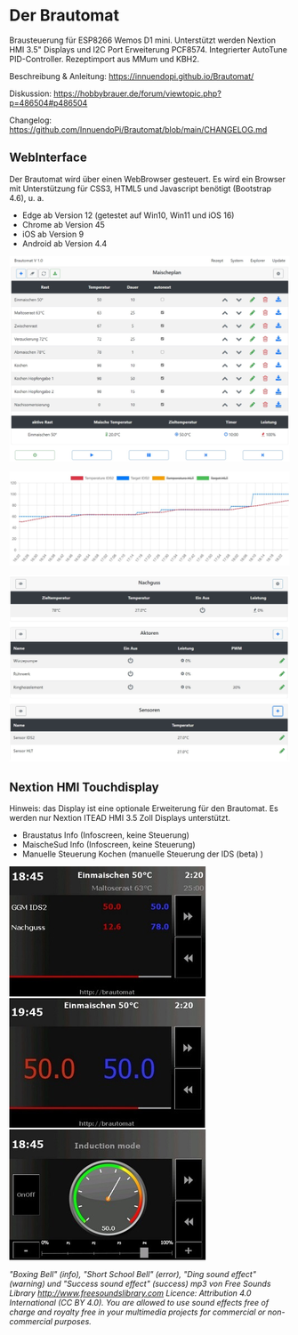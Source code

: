 # Der Brautomat

Brausteuerung für ESP8266 Wemos D1 mini. Unterstützt werden Nextion HMI 3.5" Displays und I2C Port Erweiterung PCF8574.
Integrierter AutoTune PID-Controller. Rezeptimport aus MMum und KBH2.

Beschreibung & Anleitung: <https://innuendopi.github.io/Brautomat/>

Diskussion: <https://hobbybrauer.de/forum/viewtopic.php?p=486504#p486504>

Changelog: <https://github.com/InnuendoPi/Brautomat/blob/main/CHANGELOG.md>

## WebInterface

Der Brautomat wird über einen WebBrowser gesteuert. Es wird ein  Browser mit Unterstützung für CSS3, HTML5 und Javascript benötigt (Bootstrap 4.6), u. a.

* Edge ab Version 12 (getestet auf Win10, Win11 und iOS 16)
* Chrome ab Version 45
* iOS ab Version 9
* Android ab Version 4.4

![Startseite](docs/img/brautomat.jpg)

![Startseite](docs/img/IDS_AutoTune_Ziel.jpg)

![Startseite](docs/img/brautomat-2.jpg)

## Nextion HMI Touchdisplay

Hinweis: das Display ist eine optionale Erweiterung für den Brautomat. Es werden nur Nextion ITEAD HMI 3.5 Zoll Displays unterstützt.

* Braustatus Info               (Infoscreen, keine Steuerung)
* MaischeSud Info               (Infoscreen, keine Steuerung)
* Manuelle Steuerung Kochen     (manuelle Steuerung der IDS (beta) )

![Startseite](docs/img/kettlepage.jpg) ![Startseite](docs/img/brewpage.jpg) ![Startseite](docs/img/induction_mode.jpg)

*"Boxing Bell" (info), "Short School Bell" (error), "Ding sound effect" (warning) und "Success sound effect" (success) mp3 von Free Sounds Library <http://www.freesoundslibrary.com>*
*Licence: Attribution 4.0 International (CC BY 4.0). You are allowed to use sound effects free of charge and royalty free in your multimedia projects for commercial or non-commercial purposes.*
